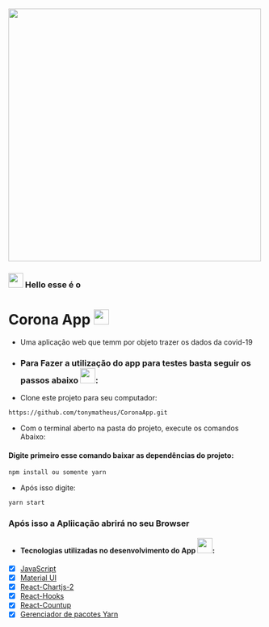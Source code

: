 
### <img  src="https://media.tenor.com/images/fdfe39549e576f6dc25648bac9bc05b6/tenor.gif" width="500px" heigh="70px"/>

### <img src="https://github.com/TheDudeThatCode/TheDudeThatCode/blob/master/Assets/Hi.gif" width="29px"> Hello esse é o
# Corona App <img src="https://media.tenor.com/images/d01dd81eda6ae15df61fa7d32e848269/tenor.gif" width="30px">
- Uma aplicação web que  temm  por  objeto trazer os  dados  da  covid-19 


- ### Para Fazer a utilização do app para testes basta seguir os passos abaixo <img src="https://media.tenor.com/images/535e2e66b423b04c7315f0428ca44952/tenor.gif" width="30px">:

- Clone este projeto para seu computador:

```bash
https://github.com/tonymatheus/CoronaApp.git
```

- Com o terminal aberto na pasta do projeto, execute os comandos Abaixo:

#### Digite primeiro esse comando baixar as dependências do projeto:
```bash
npm install ou somente yarn
```
- Após isso digite:
```bash
yarn start 
```
### Após isso a Apliicação abrirá no seu Browser




- #### Tecnologias  utilizadas no desenvolvimento do App <img src="https://github.com/TheDudeThatCode/TheDudeThatCode/blob/master/Assets/Developer.gif" width="30px">:

- [x]  <a href="https://developer.mozilla.org/pt-BR/docs/Aprender/JavaScript">JavaScript</a>
- [x]  <a href="https://material-ui.com/pt/" >Material UI</a>
- [x]  <a href="https://github.com/jerairrest/react-chartjs-2">React-Chartjs-2 </a>
- [x]  <a href="https://pt-br.reactjs.org/docs/hooks-intro.html">React-Hooks</a>  
- [x]  <a href="https://www.npmjs.com/package/react-countup">React-Countup</a>
- [x]  <a href="https://yarnpkg.com/">Gerenciador de pacotes Yarn</a>